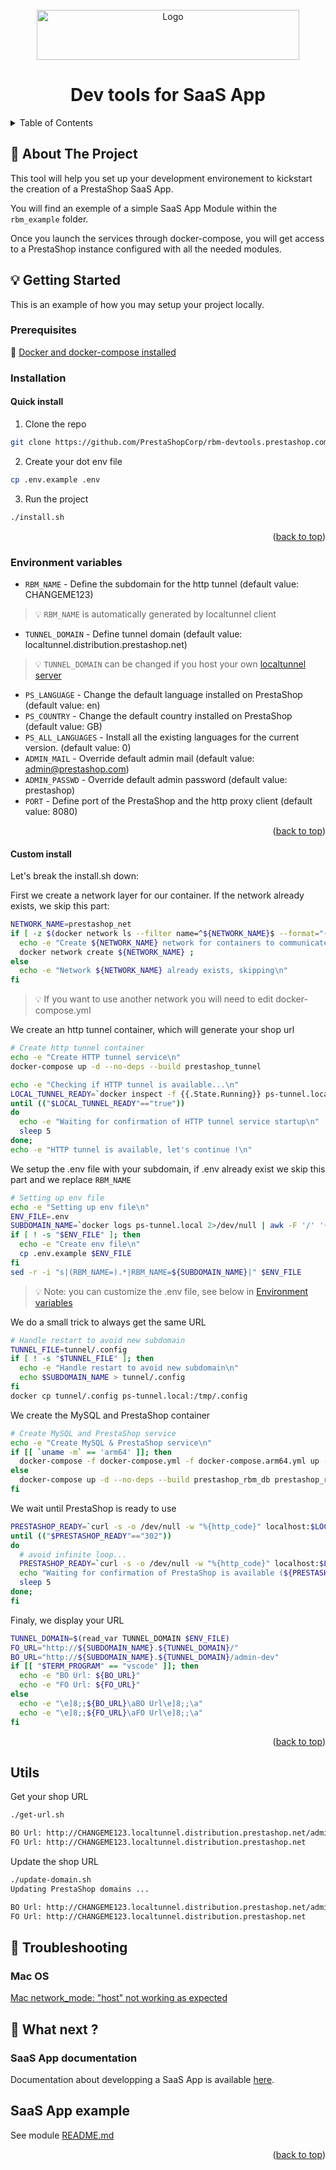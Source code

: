 <div id="top"></div>

<!-- PROJECT LOGO -->
<br />
<div align="center">
  <a href="https://prestashop.com">
    <img src="https://www.prestashop.com/sites/all/themes/prestashop/images/logos/logo-fo-prestashop-colors.svg" alt="Logo" width="420" height="80">
  </a>

  <h1 align="center">Dev tools for SaaS App</h1>
</div>

<!-- TABLE OF CONTENTS -->
<details>
  <summary>Table of Contents</summary>
  <ol>
    <li>
      <a href="#about-the-project">About The Project</a>
    </li>
    <li>
      <a href="#getting-started">Getting Started</a>
      <ul>
        <li>
          <a href="#installation">Installation</a>
          <li>
            <ul>
              <li><a href="#quick-install">Quick Install</a></li>
              <li><a href="#custom-install">Custom install</a></li>
            </ul>
          </li>
        </li>
        <li><a href="#environment-variables">Environment variables</a></li>
      </ul>
    </li>
    <li>
      <a href="#usage">Utils</a>
    </li>
    <li>
      <a href="#troubleshooting">Troubleshooting</a>
      <ul>
        <li><a href="#mac-os">MacOS</a></li>
        <li><a href="#common-problems">Common Problems</a></li>
      </ul>
    </li>
    <li>
      <a href="#what-next">What next ?</a>
      <ul>
        <li><a href="#saas-app-documentation">SaaS App documentation</a></li>
        <li><a href="#saas-app-module-example">SaaS App module example</a></li>
      </ul>
    </li>
  </ol>
</details>


<!-- ABOUT THE PROJECT -->
## 🧐 About The Project

This tool will help you set up your development environement to kickstart the creation of a PrestaShop SaaS App.

You will find an exemple of a simple SaaS App Module within the `rbm_example` folder.

Once you launch the services through docker-compose, you will get access to a PrestaShop instance configured with all the needed modules.

<!-- GETTING STARTED -->
## 💡 Getting Started

This is an example of how you may setup your project locally.

### Prerequisites

🐳 [Docker and docker-compose installed](https://www.docker.com/products/docker-desktop)

### Installation
  
#### Quick install
1. Clone the repo
```sh
git clone https://github.com/PrestaShopCorp/rbm-devtools.prestashop.com.git
```
2. Create your dot env file
```sh
cp .env.example .env
```
3. Run the project
```sh
./install.sh
```

<p align="right">(<a href="#top">back to top</a>)</p>


### Environment variables

* ``RBM_NAME`` - Define the subdomain for the http tunnel (default value: CHANGEME123)
> 💡 ``RBM_NAME`` is automatically generated by localtunnel client
* ``TUNNEL_DOMAIN`` - Define tunnel domain (default value: localtunnel.distribution.prestashop.net)
> 💡 ``TUNNEL_DOMAIN`` can be changed if you host your own [localtunnel server](https://github.com/localtunnel/server)
* ``PS_LANGUAGE`` - Change the default language installed on PrestaShop (default value: en)
* ``PS_COUNTRY`` - Change the default country installed on PrestaShop (default value: GB)
* ``PS_ALL_LANGUAGES`` - Install all the existing languages for the current version. (default value: 0)
* ``ADMIN_MAIL`` - Override default admin mail (default value: admin@prestashop.com)
* ``ADMIN_PASSWD`` - Override default admin password (default value: prestashop)
* ``PORT`` - Define port of the PrestaShop and the http proxy client (default value: 8080)


<p align="right">(<a href="#top">back to top</a>)</p>

#### Custom install

Let's break the install.sh down: 

First we create a network layer for our container. If the network already exists, we skip this part: 
```sh
NETWORK_NAME=prestashop_net
if [ -z $(docker network ls --filter name=^${NETWORK_NAME}$ --format="{{ .Name }}") ] ; then
  echo -e "Create ${NETWORK_NAME} network for containers to communicate\n"
  docker network create ${NETWORK_NAME} ;
else
  echo -e "Network ${NETWORK_NAME} already exists, skipping\n"
fi
```

> 💡 If you want to use another network you will need to edit docker-compose.yml

We create an http tunnel container, which will generate your shop url
```sh
# Create http tunnel container
echo -e "Create HTTP tunnel service\n"
docker-compose up -d --no-deps --build prestashop_tunnel

echo -e "Checking if HTTP tunnel is available...\n"
LOCAL_TUNNEL_READY=`docker inspect -f {{.State.Running}} ps-tunnel.local`
until (("$LOCAL_TUNNEL_READY"=="true"))
do
  echo -e "Waiting for confirmation of HTTP tunnel service startup\n"
  sleep 5
done;
echo -e "HTTP tunnel is available, let's continue !\n"
```

We setup the .env file with your subdomain, if .env already exist we skip this part and we replace ``RBM_NAME``
```sh
# Setting up env file
echo -e "Setting up env file\n"
ENV_FILE=.env
SUBDOMAIN_NAME=`docker logs ps-tunnel.local 2>/dev/null | awk -F '/' '{print $3}' | awk -F"." '{print $1}' | awk 'END{print}' | tr -d "[:space:]"`
if [ ! -s "$ENV_FILE" ]; then
  echo -e "Create env file\n"
  cp .env.example $ENV_FILE
fi
sed -r -i "s|(RBM_NAME=).*|RBM_NAME=${SUBDOMAIN_NAME}|" $ENV_FILE
```

> 💡 Note: you can customize the .env file, see below in <a href="#environment-variables">Environment variables</a>


We do a small trick to always get the same URL
```sh
# Handle restart to avoid new subdomain
TUNNEL_FILE=tunnel/.config
if [ ! -s "$TUNNEL_FILE" ]; then
  echo -e "Handle restart to avoid new subdomain\n"
  echo $SUBDOMAIN_NAME > tunnel/.config
fi
docker cp tunnel/.config ps-tunnel.local:/tmp/.config
```

We create the MySQL and PrestaShop container
```sh
# Create MySQL and PrestaShop service
echo -e "Create MySQL & PrestaShop service\n"
if [[ `uname -m` == 'arm64' ]]; then
  docker-compose -f docker-compose.yml -f docker-compose.arm64.yml up -d --no-deps --build prestashop_rbm_db prestashop_rbm_shop
else
  docker-compose up -d --no-deps --build prestashop_rbm_db prestashop_rbm_shop
fi
```

We wait until PrestaShop is ready to use
```sh
PRESTASHOP_READY=`curl -s -o /dev/null -w "%{http_code}" localhost:$LOCAL_PORT`
until (("$PRESTASHOP_READY"=="302"))
do
  # avoid infinite loop...
  PRESTASHOP_READY=`curl -s -o /dev/null -w "%{http_code}" localhost:$LOCAL_PORT`
  echo "Waiting for confirmation of PrestaShop is available (${PRESTASHOP_READY})"
  sleep 5
done;
fi
```

Finaly, we display your URL
```sh
TUNNEL_DOMAIN=$(read_var TUNNEL_DOMAIN $ENV_FILE)
FO_URL="http://${SUBDOMAIN_NAME}.${TUNNEL_DOMAIN}/"
BO_URL="http://${SUBDOMAIN_NAME}.${TUNNEL_DOMAIN}/admin-dev"
if [[ "$TERM_PROGRAM" == "vscode" ]]; then
  echo -e "BO Url: ${BO_URL}"
  echo -e "FO Url: ${FO_URL}"
else
  echo -e "\e]8;;${BO_URL}\aBO Url\e]8;;\a"
  echo -e "\e]8;;${FO_URL}\aFO Url\e]8;;\a"
fi
```

<p align="right">(<a href="#top">back to top</a>)</p>


<!-- USAGE EXAMPLES -->
## Utils

Get your shop URL
``` sh
./get-url.sh

BO Url: http://CHANGEME123.localtunnel.distribution.prestashop.net/admin-dev
FO Url: http://CHANGEME123.localtunnel.distribution.prestashop.net
```

Update the shop URL
``` sh
./update-domain.sh
Updating PrestaShop domains ...

BO Url: http://CHANGEME123.localtunnel.distribution.prestashop.net/admin-dev
FO Url: http://CHANGEME123.localtunnel.distribution.prestashop.net
```


## 🐛 Troubleshooting

### Mac OS
[Mac network_mode: "host" not working as expected](https://docs.docker.com/desktop/mac/networking/#known-limitations-use-cases-and-workarounds)


## 🚀 What next ?

### SaaS App documentation

Documentation about developping a SaaS App is available [here](https://billing-docs.netlify.app/).

## SaaS App example

See module [README.md](/modules/rbm_example/README.md)

<p align="right">(<a href="#top">back to top</a>)</p>